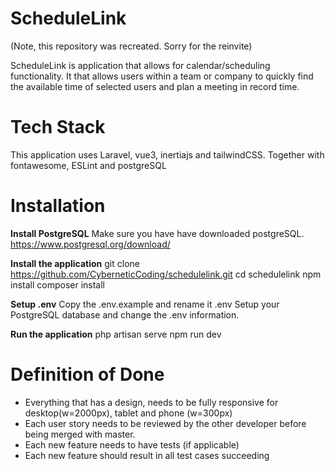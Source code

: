 # ScheduleLink

(Note, this repository was recreated. Sorry for the reinvite)

ScheduleLink is application that allows for calendar/scheduling functionality. It that allows users within a team or company to quickly find the available time of selected users and plan a meeting in record time.

# Tech Stack
This application uses Laravel, vue3, inertiajs and tailwindCSS. Together with fontawesome, ESLint and postgreSQL


# Installation

**Install PostgreSQL**
Make sure you have have downloaded postgreSQL. https://www.postgresql.org/download/

**Install the application**
git clone https://github.com/CyberneticCoding/schedulelink.git
cd schedulelink
npm install
composer install

**Setup .env**
Copy the .env.example and rename it .env
Setup your PostgreSQL database and change the .env information.

**Run the application**
php artisan serve
npm run dev


# Definition of Done 
* Everything that has a design, needs to be fully responsive for desktop(w=2000px), tablet and phone (w=300px)
* Each user story needs to be reviewed by the other developer before being merged with master.
* Each new feature needs to have tests (if applicable)
* Each new feature should result in all test cases succeeding
